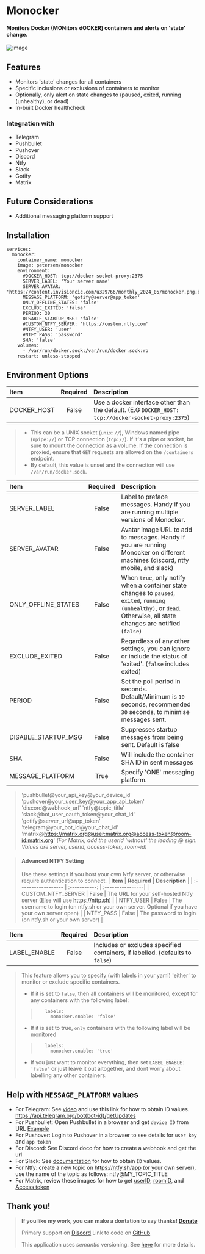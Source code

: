 # Monocker
#### Monitors Docker (MONitors dOCKER) containers and alerts on 'state' change.

![image](https://github.com/petersem/monocker/blob/master/doco/title.png?raw=true)

## Features
- Monitors 'state' changes for all containers
- Specific inclusions or exclusions of containers to monitor
- Optionally, only alert on state changes to (paused, exited, running (unhealthy), or dead)
- In-built Docker healthcheck
### Integration with
- Telegram
- Pushbullet
- Pushover
- Discord
- Ntfy
- Slack
- Gotify
- Matrix

## Future Considerations
- Additional messaging platform support

## Installation
```ya
services:
  monocker:
    container_name: monocker
    image: petersem/monocker
    environment:
      #DOCKER_HOST: tcp://docker-socket-proxy:2375
      SERVER_LABEL: 'Your server name'
      SERVER_AVATAR: 'https://content.invisioncic.com/u329766/monthly_2024_05/monocker.png.ba5ffdb390b627097d2a53645cf87350.png'
      MESSAGE_PLATFORM: 'gotify@server@app_token'
      ONLY_OFFLINE_STATES: 'false'
      EXCLUDE_EXITED: 'false'      
      PERIOD: 30
      DISABLE_STARTUP_MSG: 'false'
      #CUSTOM_NTFY_SERVER: 'https://custom.ntfy.com' 
      #NTFY_USER: 'user' 
      #NTFY_PASS: 'password' 
      SHA: 'false'
    volumes:
      - /var/run/docker.sock:/var/run/docker.sock:ro
    restart: unless-stopped
```
## Environment Options
| **Item**          | **Required**  |  **Description** |
| :---------------- | :-----------: | :----------------|
| DOCKER_HOST       |   False       | Use a docker interface other than the default. (E.G ```DOCKER_HOST: tcp://docker-socket-proxy:2375```) |

> - This can be a UNIX socket (`unix://`), Windows named pipe (`npipe://`) or TCP connection (`tcp://`). If it's a pipe or socket, be sure to mount the connection as a volume. If the connection is proxied, ensure that `GET` requests are allowed on the `/containers` endpoint.
> - By default, this value is unset and the connection will use `/var/run/docker.sock`.

| **Item**          | **Required**  |  **Description** |
| :---------------- | :-----------: | :----------------|
| SERVER_LABEL      |   False       | Label to preface messages. Handy if you are running multiple versions of Monocker.|
| SERVER_AVATAR     |   False       | Avatar image URL to add to messages. Handy if you are running Monocker on different machines (discord, ntfy mobile, and slack)|
| ONLY_OFFLINE_STATES |     False     | When `true`, only notify when a container state changes to `paused`, `exited`, `running (unhealthy)`, or `dead`.  Otherwise, all state changes are notified (`false`) |
| EXCLUDE_EXITED      |     False     | Regardless of any other settings, you can ignore or include the status of 'exited'. (`false` includes exited)|
| PERIOD              |     False     | Set the poll period in seconds. Default/Minimum is `10` seconds, recommended `30` seconds, to minimise messages sent. |
| DISABLE_STARTUP_MSG |     False     | Suppresses startup messages from being sent. Default is false |
| SHA                 |     False     | Will include the container SHA ID in sent messages |
| MESSAGE_PLATFORM  |   True        | Specify 'ONE' messaging platform.|

> 'pushbullet@your_api_key@your_device_id'
> 'pushover@your_user_key@your_app_api_token'
> 'discord@webhook_url'
> 'ntfy@topic_title'
> 'slack@bot_user_oauth_token@your_chat_id'
> 'gotify@server_url@app_token'
> 'telegram@your_bot_id@your_chat_id'
> 'matrix@https://matrix.org@user:matrix.org@access-token@room-id:matrix.org'
> _(For Matrix, add the userid 'without' the leading @ sign. Values are server, userid, access-token, room-id)_

> #### Advanced NTFY Setting
> Use these settings if you host your own Ntfy server, or otherwise require authentication to connect. 
> | **Item**            | **Required**  |  **Description** |
> | :------------------ | :-----------: | :----------------|
> | CUSTOM_NTFY_SERVER  |     False     | The URL for your self-hosted Ntfy server (Else will use https://nttp.sh) |
> | NTFY_USER           |     False     | The username to login (on ntfy.sh or your own server. Optional if you have your own server open) |
> | NTFY_PASS           |     False     | The password to login (on ntfy.sh or your own server) |


| **Item**          | **Required**  |  **Description** |
| :---------------- | :-----------: | :----------------|
| LABEL_ENABLE      |   False       | Includes or excludes specified containers, if labelled. (defaults to `false`) |

> This feature allows you to specify (with labels in your yaml) 'either' to monitor or exclude specific containers. 
> - If it is set to `false`, then all containers will be monitored, except for any containers with the following label:
>> ```ya
>>    labels:
>>      monocker.enable: 'false'
>>```
> - If it is set to true, `only` containers with the following label will be monitored
>>```ya
>>    labels:
>>      monocker.enable: 'true'
>>```
> - If you just want to monitor everything, then set ```LABEL_ENABLE: 'false'``` or just leave it out altogether, and dont worry about labelling any other containers.

## Help with `MESSAGE_PLATFORM` values
- For Telegram: See [video](https://github.com/petersem/monocker/raw/master/doco/telegram_chatid_botid.mkv) and use this link for how to obtain ID values. https://api.telegram.org/bot{bot-id}/getUpdates
- For Pushbullet: Open Pushbullet in a browser and get `device ID` from URL [Example](https://raw.githubusercontent.com/petersem/monocker/master/doco/pbdeviceid.PNG)
- For Pushover: Login to Pushover in a browser to see details for `user key` and `app token`
- For Discord: See Discord doco for how to create a webhook and get the url
- For Slack: See [documentation](doco/slack.md) for how to obtain `ID` values.
- For Ntfy: create a new topic on https://ntfy.sh/app (or your own server), use the name of the topic as follows: ntfy@MY_TOPIC_TITLE
- For Matrix, review these images for how to get [userID](https://github.com/petersem/monocker/blob/master/doco/matrix-user-id.png?raw=true), [roomID](https://github.com/petersem/monocker/blob/master/doco/matrix-room-id.png?raw=true), and [Access token](https://github.com/petersem/monocker/blob/master/doco/matrix-access-token.png?raw=true)

## Thank you!
> **If you like my work, you can make a dontation to say thanks! [Donate](https://www.paypal.com/paypalme/thanksmp)**
>
> Primary support on [Discord](https://discord.gg/NcKJTKN9yP)
> Link to code on [GitHub](https://github.com/petersem/monocker)
>
>This application uses *semantic* versioning. See [here](https://semver.org/) for more details. 


